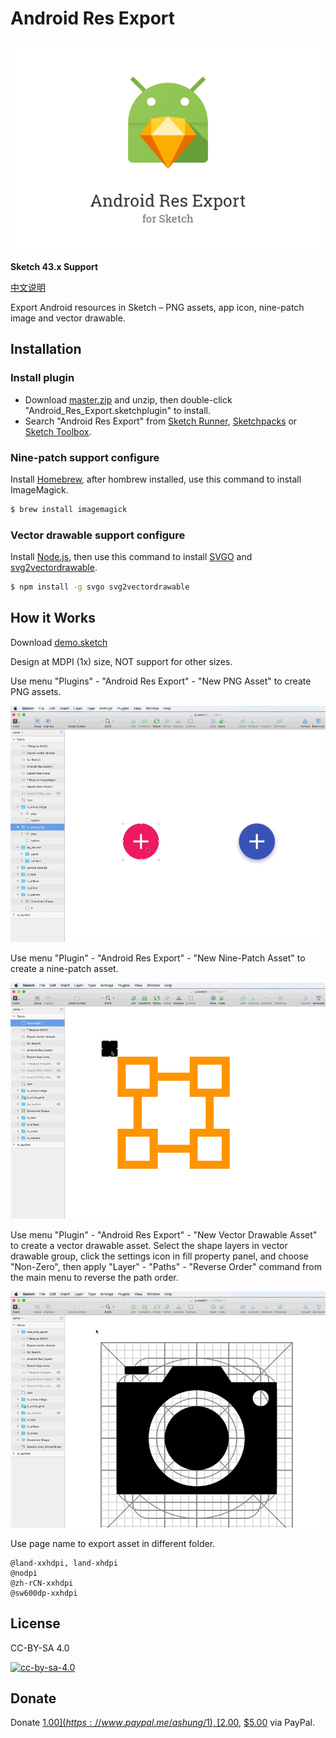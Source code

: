 
# Android Res Export

![](img/android_res_export.png)

**Sketch 43.x Support**

[中文说明](https://github.com/Ashung/Android_Res_Export/blob/master/README_zh.md)

Export Android resources in Sketch – PNG assets, app icon, nine-patch image and vector drawable.

## Installation

### Install plugin

- Download [master.zip](https://github.com/Ashung/Android_Res_Export/archive/master.zip) and unzip, then double-click "Android_Res_Export.sketchplugin" to install.
- Search "Android Res Export" from [Sketch Runner](http://sketchrunner.com/), [Sketchpacks](https://sketchpacks.com/) or [Sketch Toolbox](http://sketchtoolbox.com/).

### Nine-patch support configure 

Install [Homebrew](http://brew.sh/), after hombrew installed, use this command to install ImageMagick.

```bash
$ brew install imagemagick
```

### Vector drawable support configure

Install [Node.js](https://nodejs.org/en/), then use this command to install [SVGO](https://github.com/svg/svgo) and [svg2vectordrawable](https://github.com/Ashung/svg2vectordrawable).

```bash
$ npm install -g svgo svg2vectordrawable
```

## How it Works

Download [demo.sketch](https://raw.githubusercontent.com/Ashung/Android_Res_Export/master/demo.sketch)

Design at MDPI (1x) size, NOT support for other sizes.

Use menu "Plugins" - "Android Res Export" - "New PNG Asset" to create PNG assets.

![](img/android_res_export_for_sketch_1.gif)

Use menu "Plugin" - "Android Res Export" - "New Nine-Patch Asset" to create a nine-patch asset.

![](img/android_res_export_for_sketch_2.gif)

Use menu "Plugin" - "Android Res Export" - "New Vector Drawable Asset" to create a vector drawable asset. Select the shape layers in vector drawable group, click the settings icon in fill property panel, and choose "Non-Zero", then apply "Layer" - "Paths" - "Reverse Order" command from the main menu to reverse the path order.

![](img/android_res_export_for_sketch_3.gif)

Use page name to export asset in different folder.

```
@land-xxhdpi, land-xhdpi
@nodpi
@zh-rCN-xxhdpi
@sw600dp-xxhdpi
```

## License

CC-BY-SA 4.0

[![cc-by-sa-4.0](https://i.creativecommons.org/l/by-sa/4.0/80x15.png)](http://creativecommons.org/licenses/by-sa/4.0/)

## Donate

Donate [$1.00](https://www.paypal.me/ashung/1), [$2.00](https://www.paypal.me/ashung/2), [$5.00](https://www.paypal.me/ashung/5) via PayPal.
